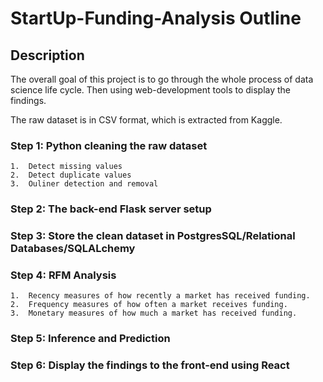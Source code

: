 # StartUp-Funding-Analysis Outline 

## Description 
The overall goal of this project is to go through the whole process of data science life cycle. 
Then using web-development tools to display the findings.  

The raw dataset is in CSV format, which is extracted from Kaggle. 

<a href="https://www.kaggle.com/arindam235/startup-investments-crunchbase"></a>


### Step 1: Python cleaning the raw dataset 
    1.  Detect missing values 
    2.  Detect duplicate values
    3.  Ouliner detection and removal 

### Step 2: The back-end Flask server setup

### Step 3: Store the clean dataset in PostgresSQL/Relational Databases/SQLALchemy 

### Step 4: RFM Analysis 
    1.  Recency measures of how recently a market has received funding.
    2.  Frequency measures of how often a market receives funding.
    3.  Monetary measures of how much a market has received funding.

### Step 5: Inference and Prediction 

### Step 6: Display the findings to the front-end using React 

